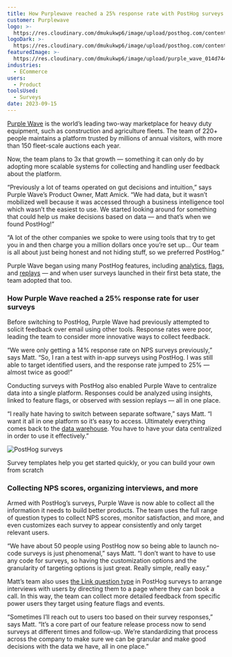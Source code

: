 ```yaml
---
title: How Purplewave reached a 25% response rate with PostHog surveys
customer: Purplewave
logo: >-
  https://res.cloudinary.com/dmukukwp6/image/upload/posthog.com/contents/images/customers/purplewave/purplewave_logo.png
logoDark: >-
  https://res.cloudinary.com/dmukukwp6/image/upload/posthog.com/contents/images/customers/purplewave/purplewave_logo_dark.png
featuredImage: >-
  https://res.cloudinary.com/dmukukwp6/image/upload/purple_wave_014d7446a1.png
industries:
  - ECommerce
users:
  - Product
toolsUsed:
  - Surveys
date: 2023-09-15
---
```


[Purple Wave](https://www.purplewave.com/) is the world’s leading two-way marketplace for heavy duty equipment, such as construction and agriculture fleets. The team of 220+ people maintains a platform trusted by millions of annual visitors, with more than 150 fleet-scale auctions each year. 

Now, the team plans to 3x that growth — something it can only do by adopting more scalable systems for collecting and handling user feedback about the platform. 

“Previously a lot of teams operated on gut decisions and intuition,” says Purple Wave’s Product Owner, Matt Amick. “We had data, but it wasn’t mobilized well because it was accessed through a business intelligence tool which wasn’t the easiest to use. We started looking around for something that could help us make decisions based on data — and that’s when we found PostHog!”

“A lot of the other companies we spoke to were using tools that try to get you in and then charge you a million dollars once you’re set up... Our team is all about just being honest and not hiding stuff, so we preferred PostHog.”

Purple Wave began using many PostHog features, including [analytics](/product-analytics), [flags](/feature-flags), and [replays](/session-replay) — and when user surveys launched in their first beta state, the team adopted that too.

<BorderWrapper>
<Quote
    imageSource="/images/customers/purplewave_matt.jpg"
    size="md"
    name="Matt Amick"
    title="Product Owner, Purple Wave"
    quote={`“I love everything about PostHog from the design to the culture, just everything. When the team launched the surveys beta and we could make no-code surveys and have everything in one place too? That was just phenomenal.”`}
/>
</BorderWrapper>

### How Purple Wave reached a 25% response rate for user surveys

Before switching to PostHog, Purple Wave had previously attempted to solicit feedback over email using other tools. Response rates were poor, leading the team to consider more innovative ways to collect feedback. 

“We were only getting a 14% response rate on NPS surveys previously,” says Matt. “So, I ran a test with in-app surveys using PostHog. I was still able to target identified users, and the response rate jumped to 25% — almost twice as good!”

Conducting surveys with PostHog also enabled Purple Wave to centralize data into a single platform. Responses could be analyzed using insights, linked to feature flags, or observed with session replays — all in one place. 

“I really hate having to switch between separate software,” says Matt. “I want it all in one platform so it’s easy to access. Ultimately everything comes back to the [data warehouse](/docs/data-warehouse). You have to have your data centralized in order to use it effectively.” 


![PostHog surveys](https://res.cloudinary.com/dmukukwp6/image/upload/v1710055416/posthog.com/contents/images/customers/purplewave/purplewave_survey.png)
<Caption>Survey templates help you get started quickly, or you can build your own from scratch</Caption>


### Collecting NPS scores, organizing interviews, and more

Armed with PostHog’s surveys, Purple Wave is now able to collect all the information it needs to build better products. The team uses the full range of question types to collect NPS scores, monitor satisfaction, and more, and even customizes each survey to appear consistently and only target relevant users.  

“We have about 50 people using PostHog now so being able to launch no-code surveys is just phenomenal,” says Matt. “I don’t want to have to use any code for surveys, so having the customization options and the granularity of targeting options is just great. Really simple, really easy.”

Matt’s team also uses [the Link question type](/docs/surveys/new) in PostHog surveys to arrange interviews with users by directing them to a page where they can book a call. In this way, the team can collect more detailed feedback from specific power users they target using feature flags and events.

“Sometimes I’ll reach out to users too based on their survey responses,” says Matt. “It’s a core part of our feature release process now to send surveys at different times and follow-up. We’re standardizing that process across the company to make sure we can be granular and make good decisions with the data we have, all in one place.”
